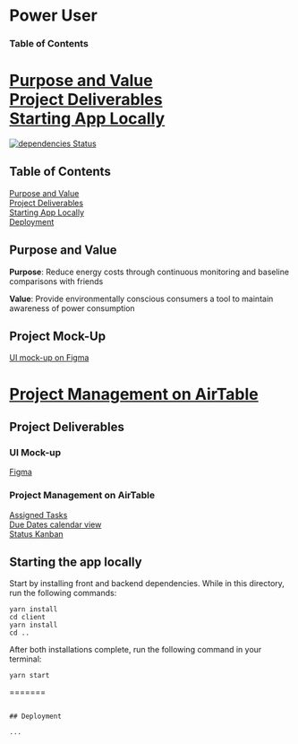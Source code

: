 # Power User


### Table of Contents
[Purpose and Value](#purpose-and-value)<br />
[Project Deliverables](#project-deliverables)<br />
[Starting App Locally](#starting-app-locally)<br />
=======
[![dependencies Status](https://david-dm.org/albertyu1027/PowerUser/status.svg)](https://david-dm.org/albertyu1027/PowerUser)

## Table of Contents
[Purpose and Value](#purpose-and-value)<br />
[Project Deliverables](#project-deliverables)<br />
[Starting App Locally](#starting-the-app-locally)<br />
[Deployment](#deployment)<br />

## Purpose and Value

__Purpose__: Reduce energy costs through continuous monitoring and baseline comparisons with friends 

__Value__: Provide environmentally conscious consumers a tool to maintain awareness of power consumption 


## Project Mock-Up

[UI mock-up on Figma](https://www.figma.com/file/G8MpnNnitPiCGptAVdmXiZUz/Power-User)

[Project Management on AirTable](https://airtable.com/shrzxX9mCGg3EONkc/tblQ3GATbXly6c342)
=======
## Project Deliverables

### UI Mock-up
[Figma](https://www.figma.com/file/G8MpnNnitPiCGptAVdmXiZUz/Power-User)

### Project Management on AirTable
[Assigned Tasks](https://airtable.com/shrzxX9mCGg3EONkc/tblQ3GATbXly6c342)<br />
[Due Dates calendar view](https://airtable.com/shrCMTMPGnggWSeEo)<br />
[Status Kanban](https://airtable.com/shrnQGYnws5jOAAsY)


## Starting the app locally

Start by installing front and backend dependencies. While in this directory, run the following commands:

```
yarn install
cd client
yarn install
cd ..
```

After both installations complete, run the following command in your terminal:

```
yarn start

```
=======
```

## Deployment

...

